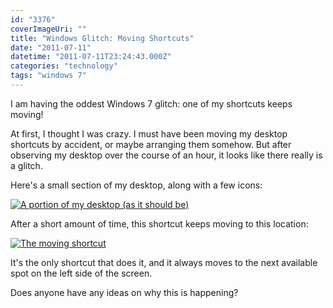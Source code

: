 ```yaml
---
id: "3376"
coverImageUri: ""
title: "Windows Glitch: Moving Shortcuts"
date: "2011-07-11"
datetime: "2011-07-11T23:24:43.000Z"
categories: "technology"
tags: "windows 7"
---
```


I am having the oddest Windows 7 glitch: one of my shortcuts keeps moving!

At first, I thought I was crazy. I must have been moving my desktop shortcuts by accident, or maybe arranging them somehow. But after observing my desktop over the course of an hour, it looks like there really is a glitch.

Here's a small section of my desktop, along with a few icons:

[![](http://assets.brandonmartinez.com/brandonmartinez/2011/07/win-correct.png "A portion of my desktop (as it should be)")](http://assets.brandonmartinez.com/brandonmartinez/2011/07/win-correct.png)

After a short amount of time, this shortcut keeps moving to this location:

[![](http://assets.brandonmartinez.com/brandonmartinez/2011/07/win-wtf.png "The moving shortcut")](http://assets.brandonmartinez.com/brandonmartinez/2011/07/win-wtf.png)

It's the only shortcut that does it, and it always moves to the next available spot on the left side of the screen.

Does anyone have any ideas on why this is happening?
